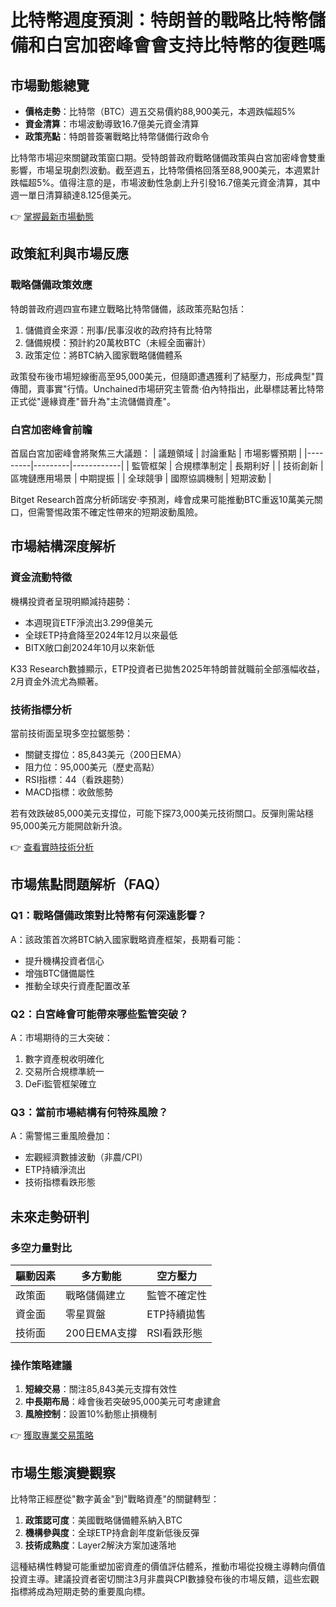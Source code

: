 # 比特幣週度預測：特朗普的戰略比特幣儲備和白宮加密峰會會支持比特幣的復甦嗎

## 市場動態總覽
- **價格走勢**：比特幣（BTC）週五交易價約88,900美元，本週跌幅超5%
- **資金清算**：市場波動導致16.7億美元資金清算
- **政策亮點**：特朗普簽署戰略比特幣儲備行政命令

比特幣市場迎來關鍵政策窗口期。受特朗普政府戰略儲備政策與白宮加密峰會雙重影響，市場呈現劇烈波動。截至週五，比特幣價格回落至88,900美元，本週累計跌幅超5%。值得注意的是，市場波動性急劇上升引發16.7億美元資金清算，其中週一單日清算額達8.125億美元。

👉 [掌握最新市場動態](https://bit.ly/okx_welcome)

## 政策紅利與市場反應
### 戰略儲備政策效應
特朗普政府週四宣布建立戰略比特幣儲備，該政策亮點包括：
1. 儲備資金來源：刑事/民事沒收的政府持有比特幣
2. 儲備規模：預計約20萬枚BTC（未經全面審計）
3. 政策定位：將BTC納入國家戰略儲備體系

政策發布後市場短線衝高至95,000美元，但隨即遭遇獲利了結壓力，形成典型"買傳聞，賣事實"行情。Unchained市場研究主管喬·伯內特指出，此舉標誌著比特幣正式從"邊緣資產"晉升為"主流儲備資產"。

### 白宮加密峰會前瞻
首屆白宮加密峰會將聚焦三大議題：
| 議題領域 | 討論重點 | 市場影響預期 |
|---------|---------|------------|
| 監管框架 | 合規標準制定 | 長期利好 |
| 技術創新 | 區塊鏈應用場景 | 中期提振 |
| 全球競爭 | 國際協調機制 | 短期波動 |

Bitget Research首席分析師瑞安·李預測，峰會成果可能推動BTC重返10萬美元關口，但需警惕政策不確定性帶來的短期波動風險。

## 市場結構深度解析
### 資金流動特徵
機構投資者呈現明顯減持趨勢：
- 本週現貨ETF淨流出3.299億美元
- 全球ETP持倉降至2024年12月以來最低
- BITX敞口創2024年10月以來新低

K33 Research數據顯示，ETP投資者已拋售2025年特朗普就職前全部漲幅收益，2月資金外流尤為顯著。

### 技術指標分析
當前技術面呈現多空拉鋸態勢：
- 關鍵支撐位：85,843美元（200日EMA）
- 阻力位：95,000美元（歷史高點）
- RSI指標：44（看跌趨勢）
- MACD指標：收斂態勢

若有效跌破85,000美元支撐位，可能下探73,000美元技術關口。反彈則需站穩95,000美元方能開啟新升浪。

👉 [查看實時技術分析](https://bit.ly/okx_welcome)

## 市場焦點問題解析（FAQ）
### Q1：戰略儲備政策對比特幣有何深遠影響？
A：該政策首次將BTC納入國家戰略資產框架，長期看可能：
- 提升機構投資者信心
- 增強BTC儲備屬性
- 推動全球央行資產配置改革

### Q2：白宮峰會可能帶來哪些監管突破？
A：市場期待的三大突破：
1. 數字資產稅收明確化
2. 交易所合規標準統一
3. DeFi監管框架確立

### Q3：當前市場結構有何特殊風險？
A：需警惕三重風險疊加：
- 宏觀經濟數據波動（非農/CPI）
- ETP持續淨流出
- 技術指標看跌形態

## 未來走勢研判
### 多空力量對比
| 驅動因素 | 多方動能 | 空方壓力 |
|---------|---------|---------|
| 政策面 | 戰略儲備建立 | 監管不確定性 |
| 資金面 | 零星買盤 | ETP持續拋售 |
| 技術面 | 200日EMA支撐 | RSI看跌形態 |

### 操作策略建議
1. **短線交易**：關注85,843美元支撐有效性
2. **中長期布局**：峰會後若突破95,000美元可考慮建倉
3. **風險控制**：設置10%動態止損機制

👉 [獲取專業交易策略](https://bit.ly/okx_welcome)

## 市場生態演變觀察
比特幣正經歷從"數字黃金"到"戰略資產"的關鍵轉型：
1. **政策認可度**：美國戰略儲備體系納入BTC
2. **機構參與度**：全球ETP持倉創年度新低後反彈
3. **技術成熟度**：Layer2解決方案加速落地

這種結構性轉變可能重塑加密資產的價值評估體系，推動市場從投機主導轉向價值投資主導。建議投資者密切關注3月非農與CPI數據發布後的市場反饋，這些宏觀指標將成為短期走勢的重要風向標。